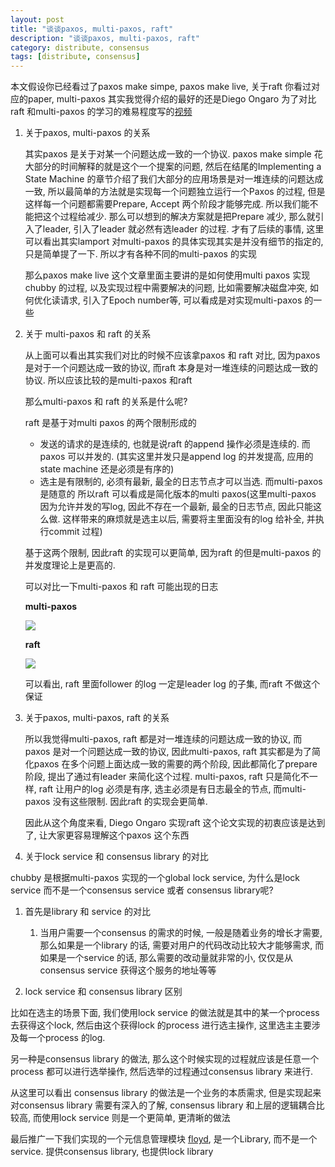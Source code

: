 ```yaml
---
layout: post
title: "谈谈paxos, multi-paxos, raft"
description: "谈谈paxos, multi-paxos, raft"
category: distribute, consensus
tags: [distribute, consensus]
---
```


本文假设你已经看过了paxos make simpe, paxos make live, 关于raft 你看过对应的paper, multi-paxos 其实我觉得介绍的最好的还是Diego Ongaro 为了对比raft 和multi-paxos 的学习的难易程度写的[视频][1]


1. 关于paxos, multi-paxos 的关系

    其实paxos 是关于对某一个问题达成一致的一个协议. paxos make simple 花大部分的时间解释的就是这个一个提案的问题, 然后在结尾的Implementing a State Machine 的章节介绍了我们大部分的应用场景是对一堆连续的问题达成一致, 所以最简单的方法就是实现每一个问题独立运行一个Paxos 的过程, 但是这样每一个问题都需要Prepare, Accept 两个阶段才能够完成. 所以我们能不能把这个过程给减少. 那么可以想到的解决方案就是把Prepare 减少, 那么就引入了leader, 引入了leader 就必然有选leader 的过程. 才有了后续的事情, 这里可以看出其实lamport 对multi-paxos 的具体实现其实是并没有细节的指定的, 只是简单提了一下. 所以才有各种不同的multi-paxos 的实现

    那么paxos make live 这个文章里面主要讲的是如何使用multi paxos 实现chubby 的过程, 以及实现过程中需要解决的问题, 比如需要解决磁盘冲突, 如何优化读请求, 引入了Epoch number等, 可以看成是对实现multi-paxos 的一些

2. 关于 multi-paxos 和 raft 的关系

    从上面可以看出其实我们对比的时候不应该拿paxos 和 raft 对比, 因为paxos 是对于一个问题达成一致的协议, 而raft 本身是对一堆连续的问题达成一致的协议. 所以应该比较的是multi-paxos 和raft

    那么multi-paxos 和 raft 的关系是什么呢?

    raft 是基于对multi paxos 的两个限制形成的

    * 发送的请求的是连续的, 也就是说raft 的append 操作必须是连续的. 而paxos 可以并发的. (其实这里并发只是append log 的并发提高, 应用的state machine 还是必须是有序的)
    * 选主是有限制的, 必须有最新, 最全的日志节点才可以当选. 而multi-paxos 是随意的
    所以raft 可以看成是简化版本的multi paxos(这里multi-paxos 因为允许并发的写log, 因此不存在一个最新, 最全的日志节点, 因此只能这么做. 这样带来的麻烦就是选主以后, 需要将主里面没有的log 给补全, 并执行commit 过程)

    基于这两个限制, 因此raft 的实现可以更简单, 因为raft 的但是multi-paxos 的并发度理论上是更高的.

    可以对比一下multi-paxos 和 raft 可能出现的日志

    **multi-paxos**

    ![](http://i.imgur.com/SsIeodM.jpg)

    **raft**

    ![](http://i.imgur.com/2KO9khV.jpg)

    可以看出, raft 里面follower 的log 一定是leader log 的子集, 而raft 不做这个保证

3. 关于paxos, multi-paxos, raft 的关系

    所以我觉得multi-paxos, raft 都是对一堆连续的问题达成一致的协议, 而paxos 是对一个问题达成一致的协议, 因此multi-paxos, raft 其实都是为了简化paxos 在多个问题上面达成一致的需要的两个阶段, 因此都简化了prepare 阶段, 提出了通过有leader 来简化这个过程. multi-paxos, raft 只是简化不一样, raft 让用户的log 必须是有序, 选主必须是有日志最全的节点, 而multi-paxos 没有这些限制. 因此raft 的实现会更简单.

    因此从这个角度来看, Diego Ongaro 实现raft 这个论文实现的初衷应该是达到了, 让大家更容易理解这个paxos 这个东西

4. 关于lock service 和 consensus library 的对比

chubby 是根据multi-paxos 实现的一个global lock service, 为什么是lock service 而不是一个consensus service 或者 consensus library呢?

1. 首先是library 和 service 的对比

    1. 当用户需要一个consensus 的需求的时候, 一般是随着业务的增长才需要, 那么如果是一个library 的话, 需要对用户的代码改动比较大才能够需求, 而如果是一个service 的话, 那么需要的改动量就非常的小, 仅仅是从consensus service 获得这个服务的地址等等
    
2. lock service 和 consensus library 区别

比如在选主的场景下面, 
我们使用lock service 的做法就是其中的某一个process 去获得这个lock, 然后由这个获得lock 的process 进行选主操作, 这里选主主要涉及每一个process 的log.

另一种是consensus library 的做法, 那么这个时候实现的过程就应该是任意一个process 都可以进行选举操作, 然后选举的过程通过consensus library 来进行.

从这里可以看出 consensus library 的做法是一个业务的本质需求, 但是实现起来对consensus library 需要有深入的了解, consensus library 和上层的逻辑耦合比较高, 而使用lock service 则是一个更简单, 更清晰的做法



最后推广一下我们实现的一个元信息管理模块 [floyd][2], 是一个Library, 而不是一个service. 提供consensus library, 也提供lock library


[1]: https://www.youtube.com/watch?v=JEpsBg0AO6o
[2]: https://github.com/baotiao/floyd

